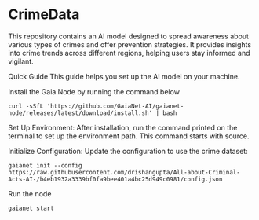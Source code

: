 # CrimeData

This repository contains an AI model designed to spread awareness about various types of crimes and offer prevention strategies. It provides insights into crime trends across different regions, helping users stay informed and vigilant.

Quick Guide
This guide helps you set up the AI model on your machine.

Install the Gaia Node by running the command below
```
curl -sSfL 'https://github.com/GaiaNet-AI/gaianet-node/releases/latest/download/install.sh' | bash
```

Set Up Environment: After installation, run the command printed on the terminal to set up the environment path. This command starts with source.

Initialize Configuration: Update the configuration to use the crime dataset:
```
gaianet init --config https://raw.githubusercontent.com/drishangupta/All-about-Criminal-Acts-AI-/b4eb1932a3339bf0fa9bee401a4bc25d949c0981/config.json
```

Run the node
```
gaianet start
```
